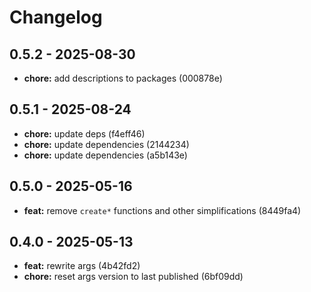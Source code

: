 # Changelog

## 0.5.2 - 2025-08-30

- __chore:__ add descriptions to packages (000878e)

## 0.5.1 - 2025-08-24

- __chore:__ update deps (f4eff46)
- __chore:__ update dependencies (2144234)
- __chore:__ update dependencies (a5b143e)

## 0.5.0 - 2025-05-16

- __feat:__ remove `create*` functions and other simplifications (8449fa4)

## 0.4.0 - 2025-05-13

- __feat:__ rewrite args (4b42fd2)
- __chore:__ reset args version to last published (6bf09dd)
